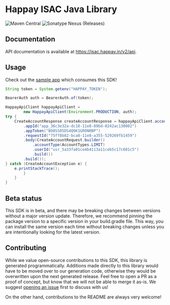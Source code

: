 # Happay ISAC Java Library

![Maven Central](https://img.shields.io/maven-central/v/io.github.fern-api/happay-java) 
![Sonatype Nexus (Releases)](https://img.shields.io/nexus/r/io.github.fern-api/happay-java?server=https%3A%2F%2Fs01.oss.sonatype.org)

## Documentation

API documentation is available at <https://isac.happay.in/v2/api>.

## Usage

Check out the [sample app](sample-app/src/main/java/sample/App.java) which consumes this SDK!

```java
String token = System.getenv("HAPPAY_TOKEN");

BearerAuth auth = BearerAuth.of(token);

HappayApiClient happayApiClient =
        new HappayApiClient(Environment.PRODUCTION, auth);
try {
    CreateAccountResponse createAccountResponse = happayApiClient.account().createAccount(CreateAccount.Request.builder()
        .appId("app_36c3e32a-dc18-11e8-89bd-0242ac130002")
        .appToken("BO8SS05DS4Q9K1GRONRBP")
        .requestId("75ff8b82-bca8-11e8-a355-529269fb1459")
        .body(CreateAccountRequest.builder()
            .accountType(AccountTypes.LIMIT)
            .userId("usr_5a33fa01ce4b4113a11ceb5c17c601c5")
            .build())
        .build());
} catch (CreateAccountException e) {
    e.printStackTrace();
        }
    }
}
```

## Beta status

This SDK is in beta, and there may be breaking changes between versions without a major version update. Therefore, we recommend pinning the package version to a specific version in your build.gradle file. This way, you can install the same version each time without breaking changes unless you are intentionally looking for the latest version.

## Contributing

While we value open-source contributions to this SDK, this library is generated programmatically. Additions made directly to this library would have to be moved over to our generation code, otherwise they would be overwritten upon the next generated release. Feel free to open a PR as a proof of concept, but know that we will not be able to merge it as-is. We suggest [opening an issue](https://github.com/fern-happay/happay-java/issues) first to discuss with us!

On the other hand, contributions to the README are always very welcome!
